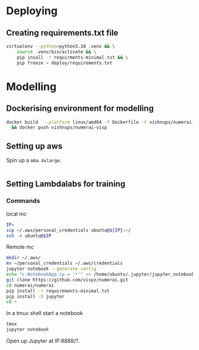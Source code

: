 # Deploying
## Creating requirements.txt file
```bash
virtualenv --python=python3.10 .venv && \
    source .venv/bin/activate && \
    pip insall -r requirments-minimal.txt && \
    pip freeze > deploy/requirements.txt
```

# Modelling
## Dockerising environment for modelling
``` bash
docker build  --platform linux/amd64 -f Dockerfile -t vishnups/numerai-visp .
  && docker push vishnups/numerai-visp
```
## Setting up aws
Spin up a `m6a.4xlarge`.
``` bash

```


## Setting Lambdalabs for training
### Commands
local mc
``` bash
IP=
scp ~/.aws/personal_credentials ubuntu@${IP}:~/
ssh -A ubuntu@$IP
```
Remote mc
``` bash
mkdir ~/.aws/ 
mv ~/personal_credentials ~/.aws/credentials 
jupyter notebook --generate-config
echo "c.NotebookApp.ip = '*'" >> /home/ubuntu/.jupyter/jupyter_notebook_config.py
git clone https://github.com/vispz/numerai.git
cd numerai/numerai 
pip install -r requirements-minimal.txt
pip install -U jupyter
cd ~
```

In a tmux shell start a notebook
``` bash
tmux
jupyter notebook
```
Open up Jupyter at IP:8888/?<token>.

